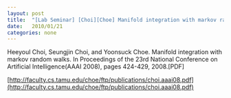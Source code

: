```yaml
---
layout: post
title:  "[Lab Seminar] [Choi][Choe] Manifold integration with markov random walk"
date:   2010/01/21
categories: none
---
```






Heeyoul Choi, Seungjin Choi, and Yoonsuck Choe. Manifold integration with markov random walks. In Proceedings of the 23rd National Conference on Artificial Intelligence(AAAI 2008), pages 424-429, 2008.[PDF]



[http://faculty.cs.tamu.edu/choe/ftp/publications/choi.aaai08.pdf](http://faculty.cs.tamu.edu/choe/ftp/publications/choi.aaai08.pdf)



 


